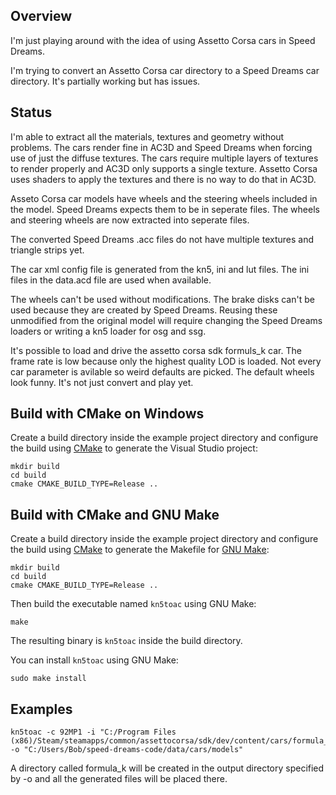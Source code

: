 Overview
--------

I'm just playing around with the idea of using Assetto Corsa cars in Speed Dreams.

I'm trying to convert an Assetto Corsa car directory to a Speed Dreams car directory.  It's partially working  but has issues. 

Status
------

I'm able to extract all the materials, textures and geometry without problems.  The cars render fine in AC3D and Speed Dreams when forcing use of just the diffuse textures. The cars require multiple layers of textures to render properly and AC3D only supports a single texture. Assetto Corsa uses shaders to apply the textures and there is no way to do that in AC3D.

Asseto Corsa car models have wheels and the steering wheels included in the model.  Speed Dreams expects them to be in seperate files.  The wheels and steering wheels are now extracted into seperate files.

The converted Speed Dreams .acc files do not have multiple textures and triangle strips yet.

The car xml config file is generated from the kn5, ini and lut files.  The ini files in the data.acd file are used when available.

The wheels can't be used without modifications.  The brake disks can't be used because they are created by Speed Dreams.  Reusing these unmodified from the original model will require changing the Speed Dreams loaders or writing a kn5 loader for osg and ssg.

It's possible to load and drive the assetto corsa sdk formuls_k car.  The frame rate is low because only the highest quality LOD is loaded.  Not every car parameter is avilable so weird defaults are picked.  The default wheels look funny.  It's not just convert and play yet.

Build with CMake on Windows
---------------------------

Create a build directory inside the example project directory and configure the
build using [CMake](https://cmake.org) to generate the Visual Studio project:
```
mkdir build
cd build
cmake CMAKE_BUILD_TYPE=Release ..
```
Build with CMake and GNU Make
-----------------------------

Create a build directory inside the example project directory and configure the
build using [CMake](https://cmake.org) to generate the Makefile for
[GNU Make](https://www.gnu.org/software/make/):
```
mkdir build
cd build
cmake CMAKE_BUILD_TYPE=Release ..
```

Then build the executable named ```kn5toac``` using GNU Make:
```
make
```

The resulting binary is ```kn5toac``` inside the build directory.

You can install ```kn5toac``` using GNU Make:
```
sudo make install
```
Examples
--------
```
kn5toac -c 92MP1 -i "C:/Program Files (x86)/Steam/steamapps/common/assettocorsa/sdk/dev/content/cars/formula_k" -o "C:/Users/Bob/speed-dreams-code/data/cars/models"
```
A directory called formula_k will be created in the output directory specified by -o and all the generated files will be placed there.
